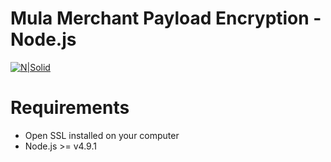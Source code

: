 # Mula Merchant Payload Encryption - Node.js

[![N|Solid](https://beep2.cellulant.com:9212/checkout/v2/assets/images/powered-by-mula.png)](https://shops.mula.africa/site/)

# Requirements 
  - Open SSL installed on your computer
  - Node.js >= v4.9.1
